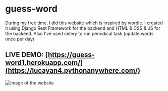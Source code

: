 # guess-word
During my free time, I did this website which is inspired by wordle.
I created it using Django Rest Framework for the backend and HTML & CSS & JS for the backend.
Also I've used celery to run periodical task (update words once per day)


## LIVE DEMO: [https://guess-word1.herokuapp.com/](https://lucayan4.pythonanywhere.com/)
![image of the website](https://user-images.githubusercontent.com/83918638/159071209-dc59c4ee-f452-432e-b93f-ade46cba7902.png)
